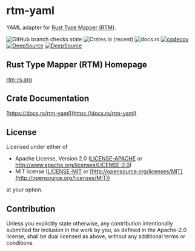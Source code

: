 # rtm-yaml

YAML adapter for [Rust Type Mapper (RTM)](https://rtm-rs.org).

![GitHub branch checks state](https://img.shields.io/github/checks-status/rtm-rs/rtm-attributes/main)
![Crates.io (recent)](https://img.shields.io/crates/dr/rtm-attributes)
![docs.rs](https://img.shields.io/docsrs/rtm-attributes)
[![codecov](https://codecov.io/gh/rtm-rs/rtm-attributes/branch/main/graph/badge.svg)](https://codecov.io/gh/rtm-rs/rtm-attributes)
[![DeepSource](https://deepsource.io/gh/rtm-rs/rtm-attributes.svg/?label=active+issues&show_trend=true&token=6nwFjH9D5hpzgH94vasqI0kI)](https://deepsource.io/gh/rtm-rs/rtm-attributes/?ref=repository-badge)
[![DeepSource](https://deepsource.io/gh/rtm-rs/rtm-attributes.svg/?label=resolved+issues&show_trend=true&token=6nwFjH9D5hpzgH94vasqI0kI)](https://deepsource.io/gh/rtm-rs/rtm-attributes/?ref=repository-badge)

## Rust Type Mapper (RTM) Homepage

[rtm-rs.org](https://rtm-rs.org)

## Crate Documentation

[https://docs.rs/rtm-yaml](https://docs.rs/rtm-yaml)

## License

Licensed under either of

* Apache License, Version 2.0
   ([LICENSE-APACHE](LICENSE-APACHE) or [http://www\.apache\.org/licenses/LICENSE-2.0](http://www\.apache\.org/licenses/LICENSE-2.0))
* MIT license
   ([LICENSE-MIT](LICENSE-MIT) or [http://opensource.org/licenses/MIT](http://opensource.org/licenses/MIT))

at your option.

## Contribution

Unless you explicitly state otherwise, any contribution intentionally submitted
for inclusion in the work by you, as defined in the Apache-2.0 license, shall be
dual licensed as above, without any additional terms or conditions.
